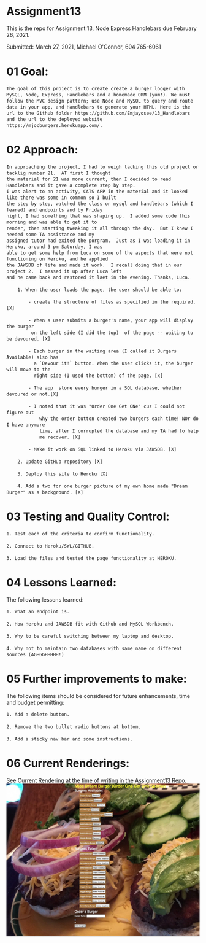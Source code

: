 # Assignment13
This is the repo for Assignment 13, Node Express Handlebars due February 26, 2021.


Submitted: March 27, 2021, Michael O'Connor, 604 765-6061

# 01 Goal: 

    The goal of this project is to create create a burger logger with MySQL, Node, Express, Handlebars and a homemade ORM (yum!). We must follow the MVC design pattern; use Node and MySQL to query and route data in your app, and Handlebars to generate your HTML. Here is the url to the Github folder https://github.com/Emjayosee/13_Handlebars
    and the url to the deployed website https://mjocburgers.herokuapp.com/.

# 02 Approach:

    In approaching the project, I had to weigh tacking this old project or tacklig number 21.  AT first I thought 
    the material for 21 was more current, then I decided to read Handlebars and it gave a complete step by step. 
    I was alert to an activity, CATS APP in the material and it looked like there was some in common so I built 
    the step by step, watched the class on mysql and handlebars (which I feared) and endpoints and by Friday 
    night, I had something that was shaping up.  I added some code this morning and was able to get it to 
    render, then starting tweaking it all through the day.  But I knew I needed some TA assistance and my 
    assigned tutor had exited the porgram.  Just as I was loading it in Heroku, around 3 pm Saturday, I was 
    able to get some help from Luca on some of the aspects that were not functioning on Heroku, and he applied 
    the JAWSDB of life and made it work.  I recall doing that in our project 2.  I messed it up after Luca left 
    and he came back and restored it laet in the evening. Thanks, Luca.

        1. When the user loads the page, the user should be able to:

            - create the structure of files as specified in the required. [X]
            
            - When a user submits a burger's name, your app will display the burger
             on the left side (I did the top)  of the page -- waiting to be devoured. [X]

            - Each burger in the waiting area (I called it Burgers Available) also has
              a `Devour it!` button. When the user clicks it, the burger will move to the 
              right side (I used the bottom) of the page. [x]
              
            - The app  store every burger in a SQL database, whether devoured or not.[X]

            - I noted that it was "Order One Get ONe" cuz I could not figure out
                why the order button created two burgers each time! NOr do I have anymore
                time, after I corrupted the database and my TA had to help
                me recover. [X]

            - Make it work on SQL linked to Heroku via JAWSDB. [X]

        2. Update GitHub repository [X]

        3. Deploy this site to Heroku [X]

        4. Add a two for one burger picture of my own home made "Dream Burger" as a background. [X]


# 03 Testing and Quality Control:

    1. Test each of the criteria to confirm functionality.

    2. Connect to Heroku/SWL/GITHUB.
    
    3. Load the files and tested the page functionality at HEROKU.


# 04 Lessons Learned:

The following lessons learned:

    1. What an endpoint is.

    2. How Heroku and JAWSDB fit with Github and MySQL Workbench.

    3. Why to be careful switching between my laptop and desktop.

    4. Why not to maintain two databases with same name on different sources (AGHGGHHHHH!)

# 05 Further improvements to make:

The following items should be considered for future enhancements, time and budget permitting:

    1. Add a delete button.

    2. Remove the two bullet radio buttons at bottom.

    3. Add a sticky nav bar and some instructions.

# 06 Current Renderings:

See Current Rendering at the time of writing in the Assignment13 Repo. 
![alt text](public/assets/Rendering.png)

